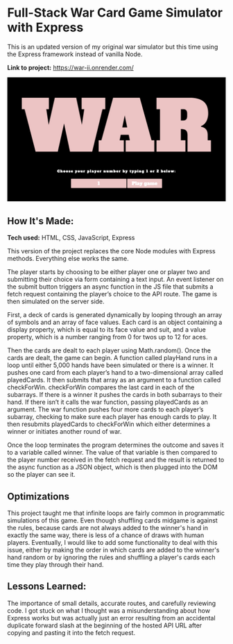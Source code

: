# Full-Stack War Card Game Simulator with Express
This is an updated version of my original war simulator but this time using the Express framework instead of vanilla Node. 

**Link to project:** https://war-ii.onrender.com/

![alt tag](images/war.jpg)

## How It's Made:

**Tech used:** HTML, CSS, JavaScript, Express

This version of the project replaces the core Node modules with Express methods. Everything else works the same.

The player starts by choosing to be either player one or player two and submitting their choice via form containing a text input. An event listener on the submit button triggers an async function in the JS file that submits a fetch request containing the player’s choice to the API route. The game is then simulated on the server side.

First, a deck of cards is generated dynamically by looping through an array of symbols and an array of face values. Each card is an object containing a display property, which is equal to its face value and suit, and a value property, which is a number ranging from 0 for twos up to 12 for aces.

Then the cards are dealt to each player using Math.random(). Once the cards are dealt, the game can begin. A function called playHand runs in a loop until either 5,000 hands have been simulated or there is a winner. It pushes one card from each player’s hand to a two-dimensional array called playedCards. It then submits that array as an argument to a function called checkForWin. checkForWin compares the last card in each of the subarrays. If there is a winner it pushes the cards in both subarrays to their hand. If there isn’t it calls the war function, passing playedCards as an argument. The war function pushes four more cards to each player’s subarray, checking to make sure each player has enough cards to play. It then resubmits playedCards to checkForWin which either determines a winner or initiates another round of war.

Once the loop terminates the program determines the outcome and saves it to a variable called winner. The value of that variable is then compared to the player number received in the fetch request and the result is returned to the async function as a JSON object, which is then plugged into the DOM so the player can see it.

## Optimizations

This project taught me that infinite loops are fairly common in programmatic simulations of this game. Even though shuffling cards midgame is against the rules, because cards are not always added to the winner's hand in exactly the same way, there is less of a chance of draws with human players. Eventually, I would like to add some functionality to deal with this issue, either by making the order in which cards are added to the winner's hand random or by ignoring the rules and shuffling a player's cards each time they play through their hand.

## Lessons Learned:

The importance of small details, accurate routes, and carefully reviewing code. I got stuck on what I thought was a misunderstanding about how Express works but was actually just an error resulting from an accidental duplicate forward slash at the beginning of the hosted API URL after copying and pasting it into the fetch request.




